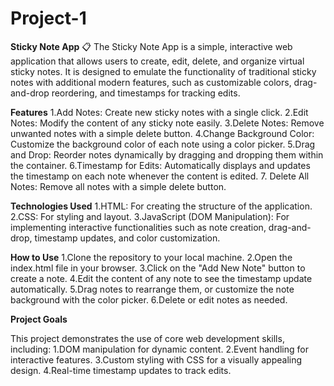 # Project-1

**Sticky Note App** 📋
The Sticky Note App is a simple, interactive web application that allows users to create, edit, delete, and organize virtual sticky notes. It is designed to emulate the functionality of traditional sticky notes with additional modern features, such as customizable colors, drag-and-drop reordering, and timestamps for tracking edits.

**Features**
1.Add Notes: Create new sticky notes with a single click.
2.Edit Notes: Modify the content of any sticky note easily.
3.Delete Notes: Remove unwanted notes with a simple delete button.
4.Change Background Color: Customize the background color of each note using a color picker.
5.Drag and Drop: Reorder notes dynamically by dragging and dropping them within the container.
6.Timestamp for Edits: Automatically displays and updates the timestamp on each note whenever the content is edited.
7. Delete All Notes: Remove all notes with a simple delete button.

**Technologies Used**
1.HTML: For creating the structure of the application.
2.CSS: For styling and layout.
3.JavaScript (DOM Manipulation): For implementing interactive functionalities such as note creation, drag-and-drop, timestamp updates, and color customization.

**How to Use**
1.Clone the repository to your local machine.
2.Open the index.html file in your browser.
3.Click on the "Add New Note" button to create a note.
4.Edit the content of any note to see the timestamp update automatically.
5.Drag notes to rearrange them, or customize the note background with the color picker.
6.Delete or edit notes as needed.

**Project Goals**

This project demonstrates the use of core web development skills, including:
1.DOM manipulation for dynamic content.
2.Event handling for interactive features.
3.Custom styling with CSS for a visually appealing design.
4.Real-time timestamp updates to track edits.